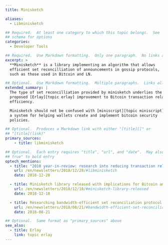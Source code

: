 ```yaml
---
title: Minisketch

aliases:
  - Libminisketch

## Required.  At least one category to which this topic belongs.  See
## schema for options
categories:
  - Developer Tools

## Required.  Use Markdown formatting.  Only one paragraph.  No links allowed.
excerpt: >
  **Minisketch** is a library implementing an algorithm that allows
  efficient set reconcilliation of announcements in gossip protocols,
  such as those used in Bitcoin and LN.

## Optional.  Use Markdown formatting.  Multiple paragraphs.  Links allowed.
extended_summary: |
  The type of set reconcilliation provided by minisketch underlies the
  proposed [Erlay][topic erlay] improvement to Bitcoin transaction relay
  efficiency.

  Minisketch should not be confused with [miniscript][topic miniscript],
  a system for helping wallets create and implement bitcoin security
  policies.

## Optional.  Produces a Markdown link with either "[title][]" or
## "[title](link)"
primary_sources:
    - title: libminisketch

## Optional.  Each entry requires "title", "url", and "date".  May also use "feature:
## true" to bold entry
optech_mentions:
  - title: "2018 year-in-review: research into reducing transaction relay data"
    url: /en/newsletters/2018/12/28/#libminisketch
    date: 2018-12-28

  - title: Minisketch library released with implications for Bitcoin and LN
    url: /en/newsletters/2018/12/18/#minisketch-library-released
    date: 2018-12-18

  - title: Researching bandwidth-efficient set reconciliation protocol
    url: /en/newsletters/2018/08/21/#bandwidth-efficient-set-reconciliation-protocol-for-transactions
    date: 2018-08-21

## Optional.  Same format as "primary_sources" above
see_also:
  - title: Erlay
    link: topic erlay
---
```

